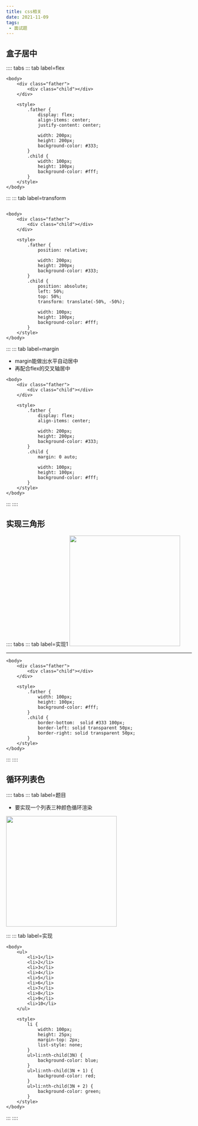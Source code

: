 ```yaml
---
title: css相关
date: 2021-11-09
tags:
 - 面试题
---
```

## 盒子居中
:::: tabs
::: tab label=flex
```html{8-10}
<body>
    <div class="father">
        <div class="child"></div>
    </div>

    <style>
        .father {
            display: flex;
            align-items: center;
            justify-content: center;

            width: 200px;
            height: 200px;
            background-color: #333;
        }
        .child {
            width: 100px;
            height: 100px;
            background-color: #fff;
        }
    </style>
</body>
```
:::
::: tab label=transform
```html{9,16-19}

<body>
    <div class="father">
        <div class="child"></div>
    </div>

    <style>
        .father {
            position: relative;

            width: 200px;
            height: 200px;
            background-color: #333;
        }
        .child {
            position: absolute;
            left: 50%;
            top: 50%;
            transform: translate(-50%, -50%);

            width: 100px;
            height: 100px;
            background-color: #fff;
        }
    </style>
</body>
```
:::
::: tab label=margin
* margin能做出水平自动居中
* 再配合flex的交叉轴居中
```html{8-9,16}
<body>
    <div class="father">
        <div class="child"></div>
    </div>

    <style>
        .father {
            display: flex;
            align-items: center;

            width: 200px;
            height: 200px;
            background-color: #333;
        }
        .child {
            margin: 0 auto;

            width: 100px;
            height: 100px;
            background-color: #fff;
        }
    </style>
</body>
```
:::
::::
## 实现三角形
:::: tabs
::: tab label=实现1
<img src="./assets/triangle.png" style="width:300px;">

---
```html{13-15}
<body>
    <div class="father">
        <div class="child"></div>
    </div>

    <style>
        .father {
            width: 100px;
            height: 100px;
            background-color: #fff;
        }
        .child {
            border-bottom:  solid #333 100px;
            border-left: solid transparent 50px;
            border-right: solid transparent 50px;
        }
    </style>
</body>
```
:::
::::
## 循环列表色
:::: tabs
::: tab label=题目
* 要实现一个列表三种颜色循环渲染

<img src="./assets/xunhuanliebiaose.png" style="width:300px;">

:::
::: tab label=实现
```html{22-30}
<body>
    <ul>
        <li>1</li>
        <li>2</li>
        <li>3</li>
        <li>4</li>
        <li>5</li>
        <li>6</li>
        <li>7</li>
        <li>8</li>
        <li>9</li>
        <li>10</li>
    </ul>

    <style>
        li {
            width: 100px;
            height: 25px;
            margin-top: 2px;
            list-style: none;
        }
        ul>li:nth-child(3N) {
            background-color: blue;   
        }
        ul>li:nth-child(3N + 1) {
            background-color: red;   
        }
        ul>li:nth-child(3N + 2) {
            background-color: green;   
        }
    </style>
</body>
```
:::
::::